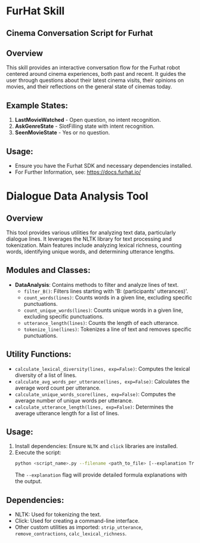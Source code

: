 # FurHat Skill
## Cinema Conversation Script for Furhat

## Overview
This skill provides an interactive conversation flow for the Furhat robot centered around cinema experiences, both past and recent. It guides the user through questions about their latest cinema visits, their opinions on movies, and their reflections on the general state of cinemas today.

## Example States:

1. **LastMovieWatched** - Open question, no intent recognition.
2. **AskGenreState** - SlotFilling state with intent recognition.
3. **SeenMovieState** - Yes or no question.

## Usage:

- Ensure you have the Furhat SDK and necessary dependencies installed.
- For Further Information, see: https://docs.furhat.io/

# Dialogue Data Analysis Tool

## Overview
This tool provides various utilities for analyzing text data, particularly dialogue lines. It leverages the NLTK library for text processing and tokenization. Main features include analyzing lexical richness, counting words, identifying unique words, and determining utterance lengths.

## Modules and Classes:
- **DataAnalysis**: Contains methods to filter and analyze lines of text.
    - `filter_B()`: Filters lines starting with 'B: (participants' utterances)'.
    - `count_words(lines)`: Counts words in a given line, excluding specific punctuations.
    - `count_unique_words(lines)`: Counts unique words in a given line, excluding specific punctuations.
    - `utterance_length(lines)`: Counts the length of each utterance.
    - `tokenize_line(lines)`: Tokenizes a line of text and removes specific punctuations.

## Utility Functions:
- `calculate_lexical_diversity(lines, exp=False)`: Computes the lexical diversity of a list of lines.
- `calculate_avg_words_per_utterance(lines, exp=False)`: Calculates the average word count per utterance.
- `calculate_unique_words_score(lines, exp=False)`: Computes the average number of unique words per utterance.
- `calculate_utterance_length(lines, exp=False)`: Determines the average utterance length for a list of lines.

## Usage:
1. Install dependencies: Ensure `NLTK` and `click` libraries are installed.
2. Execute the script: 
   ```bash
   python <script_name>.py --filename <path_to_file> [--explanation True]
   ```
   The `--explanation` flag will provide detailed formula explanations with the output.

## Dependencies:
- NLTK: Used for tokenizing the text.
- Click: Used for creating a command-line interface.
- Other custom utilities as imported: `strip_utterance`, `remove_contractions`, `calc_lexical_richness`.
